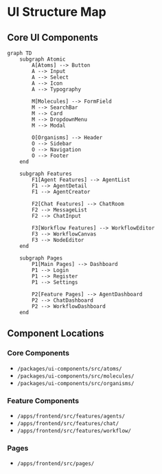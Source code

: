# UI Structure Map

## Core UI Components
```mermaid
graph TD
    subgraph Atomic
        A[Atoms] --> Button
        A --> Input
        A --> Select
        A --> Icon
        A --> Typography

        M[Molecules] --> FormField
        M --> SearchBar
        M --> Card
        M --> DropdownMenu
        M --> Modal

        O[Organisms] --> Header
        O --> Sidebar
        O --> Navigation
        O --> Footer
    end

    subgraph Features
        F1[Agent Features] --> AgentList
        F1 --> AgentDetail
        F1 --> AgentCreator

        F2[Chat Features] --> ChatRoom
        F2 --> MessageList
        F2 --> ChatInput

        F3[Workflow Features] --> WorkflowEditor
        F3 --> WorkflowCanvas
        F3 --> NodeEditor
    end

    subgraph Pages
        P1[Main Pages] --> Dashboard
        P1 --> Login
        P1 --> Register
        P1 --> Settings

        P2[Feature Pages] --> AgentDashboard
        P2 --> ChatDashboard
        P2 --> WorkflowDashboard
    end
```

## Component Locations

### Core Components
- `/packages/ui-components/src/atoms/`
- `/packages/ui-components/src/molecules/`
- `/packages/ui-components/src/organisms/`

### Feature Components
- `/apps/frontend/src/features/agents/`
- `/apps/frontend/src/features/chat/`
- `/apps/frontend/src/features/workflow/`

### Pages
- `/apps/frontend/src/pages/`